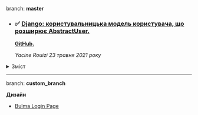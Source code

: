 branch: __master__
- ### ✅ [Django: користувальницька модель користувача, що розширює AbstractUser.](https://dontrepeatyourself.org/post/django-custom-user-model-extending-abstractuser/)
    __[GitHub.](https://github.com/Rouizi/django-custom-user-model)__

    _Yacine Rouizi 23 травня 2021 року_

<details>
<summary>Зміст</summary>

- [Вступ]()
- [Налаштування проекту]()
- [Custom Manager Розширення BaseUserManager]()
- [Розширення моделі користувача AbstractUser]()
- [Форми реєстрації та входу]()
- [Адміністратор спеціального користувача]()
- [Створіть базову систему аутентифікації]()
- [Подальше читання]()

</details>

---

branch: **custom_branch**

**Дизайн**
- [Bulma Login Page](https://www.tutorialsplane.com/bulma-login-page/)


